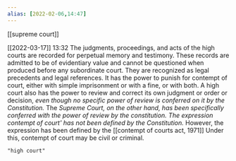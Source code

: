 ```yaml
---
alias: [2022-02-06,14:47]
---
```


[[supreme court]]

[[2022-03-17]] 13:32
The judgments, proceedings, and acts of the high courts are recorded for perpetual memory and testimony.
These records are admitted to be of evidentiary value and cannot be questioned when produced before any subordinate court.
They are recognized as legal precedents and legal references.
It has the power to punish for contempt of court, either with simple imprisonment or with a fine, or with both.
A high court also has the power to review and correct its own judgment or order or decision, *even though no specific power of review is conferred on it by the Constitution.*
The *Supreme Court, on the other hand, has been specifically conferred with the power of review by the constitution.*
*The expression contempt of court' has not been defined by the Constitution.*
However, the expression has been defined by the [[contempt of courts act, 1971]] Under this, contempt of court may be civil or criminal.
```query
"high court"
```